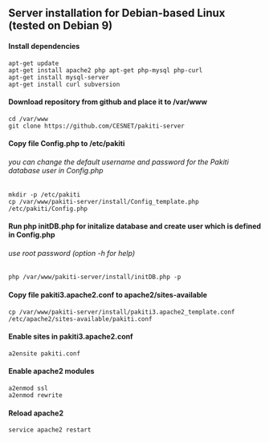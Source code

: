 ## Server installation for Debian-based Linux (tested on Debian 9)

#### Install dependencies
    apt-get update
    apt-get install apache2 php apt-get php-mysql php-curl
    apt-get install mysql-server
    apt-get install curl subversion

#### Download repository from github and place it to /var/www
    cd /var/www
    git clone https://github.com/CESNET/pakiti-server

#### Copy file Config.php to /etc/pakiti
###### you can change the default username and password for the Pakiti database user in Config.php
    mkdir -p /etc/pakiti
    cp /var/www/pakiti-server/install/Config_template.php /etc/pakiti/Config.php

#### Run php initDB.php for initalize database and create user which is defined in Config.php
###### use root password (option -h for help)
    php /var/www/pakiti-server/install/initDB.php -p

#### Copy file pakiti3.apache2.conf to apache2/sites-available
    cp /var/www/pakiti-server/install/pakiti3.apache2_template.conf /etc/apache2/sites-available/pakiti.conf

#### Enable sites in pakiti3.apache2.conf
    a2ensite pakiti.conf

#### Enable apache2 modules
    a2enmod ssl
    a2enmod rewrite

#### Reload apache2
    service apache2 restart
